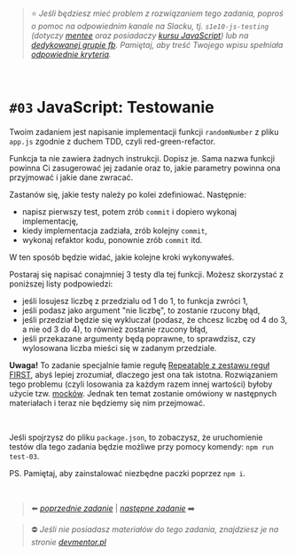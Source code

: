 > :star: *Jeśli będziesz mieć problem z rozwiązaniem tego zadania, poproś o pomoc na odpowiednim kanale na Slacku, tj. `s1e10-js-testing` (dotyczy [mentee](https://devmentor.pl/mentoring-javascript/) oraz posiadaczy [kursu JavaScript](https://devmentor.pl/p/javascript-for-beginners/)) lub na [dedykowanej grupie fb](https://www.facebook.com/groups/155234921740033). Pamiętaj, aby treść Twojego wpisu spełniała [odpowiednie kryteria](https://devmentor.pl/jak-prosic-o-pomoc/).*

&nbsp;

# `#03` JavaScript: Testowanie

Twoim zadaniem jest napisanie implementacji funkcji `randomNumber` z pliku `app.js` zgodnie z duchem TDD, czyli red-green-refactor.

Funkcja ta nie zawiera żadnych instrukcji. Dopisz je. Sama nazwa funkcji powinna Ci zasugerować jej zadanie oraz to, jakie parametry powinna ona przyjmować i jakie dane zwracać.

Zastanów się, jakie testy należy po kolei zdefiniować. Następnie:
- napisz pierwszy test, potem zrób `commit` i dopiero wykonaj implementację,
- kiedy implementacja zadziała, zrób kolejny `commit`,
- wykonaj refaktor kodu, ponownie zrób `commit` itd.

W ten sposób będzie widać, jakie kolejne kroki wykonywałeś.

Postaraj się napisać conajmniej 3 testy dla tej funkcji. Możesz skorzystać z poniższej listy podpowiedzi:
- jeśli losujesz liczbę z przedzialu od 1 do 1, to funkcja zwróci 1,
- jeśli podasz jako argument "nie liczbę", to zostanie rzucony błąd,
- jeśli przedział będzie się wykluczał (podasz, że chcesz liczbę od 4 do 3, a nie od 3 do 4), to również zostanie rzucony błąd,
- jeśli przekazane argumenty będą poprawne, to sprawdzisz, czy wylosowana liczba mieści się w zadanym przedziale.

**Uwaga!** To zadanie specjalnie łamie regułę [Repeatable z zestawu reguł FIRST](https://devszczepaniak.pl/testy-jednostkowe-first/), abyś lepiej zrozumiał, dlaczego jest ona tak istotna. Rozwiązaniem tego problemu (czyli losowania za każdym razem innej wartości) byłoby użycie tzw. [mocków](https://devenv.pl/jest-sposoby-mockowania/). Jednak ten temat zostanie omówiony w następnych materiałach i teraz nie będziemy się nim przejmować.

&nbsp;

Jeśli spojrzysz do pliku `package.json`, to zobaczysz, że uruchomienie testów dla tego zadania będzie możliwe przy pomocy komendy: `npm run test-03`.

PS. Pamiętaj, aby zainstalować niezbędne paczki poprzez `npm i`.


&nbsp;

> :arrow_left: [*poprzednie zadanie*](./../02) | [*następne zadanie*](./../04) :arrow_right:

> :no_entry: *Jeśli nie posiadasz materiałów do tego zadania, znajdziesz je na stronie [devmentor.pl](https://devmentor.pl/p/js-basics/)*

